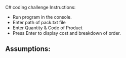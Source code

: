 C# coding challenge
Instructions:
 - Run program in the console.
 - Enter path of pack.txt file
 - Enter Quantity & Code of Product
 - Press Enter to display cost and breakdown of order.

Assumptions:
 - 
